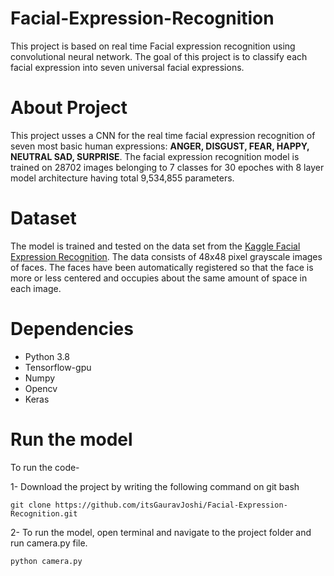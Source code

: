 # Facial-Expression-Recognition
This project is based on real time Facial expression recognition using convolutional neural network. The goal of this project is to classify each facial expression into seven universal facial expressions.

# About Project
This project usses a CNN for the real time facial expression recognition of seven most basic human expressions: **ANGER, DISGUST, FEAR, HAPPY, NEUTRAL SAD, SURPRISE**. The facial expression recognition model is trained on 28702 images belonging to 7 classes for 30 epoches with 8 layer model architecture having total 9,534,855 parameters.

# Dataset
The model is trained and tested on the data set from the [Kaggle Facial Expression Recognition](https://www.kaggle.com/c/challenges-in-representation-learning-facial-expression-recognition-challenge/overview). The data consists of 48x48 pixel grayscale images of faces. The faces have been automatically registered so that the face is more or less centered and occupies about the same amount of space in each image.  

# Dependencies
- Python 3.8
- Tensorflow-gpu
- Numpy
- Opencv
- Keras

# Run the model
To run the code-  

1- Download the project by writing the following command on git bash
```
git clone https://github.com/itsGauravJoshi/Facial-Expression-Recognition.git
```
2- To run the model, open terminal and navigate to the project folder and run camera.py file.
```
python camera.py
```
